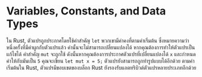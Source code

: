 # Variables, Constants, and Data Types

ใน Rust, ตัวแปรถูกประกาศโดยใช้คำสำคัญ `let` พวกเขามีค่าคงที่ตามค่าเริ่มต้น ซึ่งหมายความว่าหนึ่งครั้งที่มีค่าผูกกับตัวแปรแล้ว ค่านั้นจะไม่สามารถเปลี่ยนแปลงได้ หากคุณต้องการทำให้ตัวแปรเป็นแก้ไขได้ คำสำคัญ `mut` จะถูกใช้ ดังนั้นหากคุณต้องการประกาศตัวแปรที่เปลี่ยนแปลงได้ `x` และกำหนดค่าให้กับมันเป็น `5` คุณจะเขียน `let mut x = 5;` ตัวแปรยังสามารถถูกทำรูปแบบได้อีกด้วย ตามค่าเริ่มต้นใน Rust, ตัวแปรมีขอบเขตของบล็อก  Rust ยังรองรับแอตทริบิวต์ตัวแปรหลายประเภทอีกด้วย
